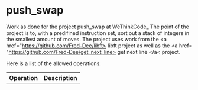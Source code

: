 # push_swap
Work as done for the project push_swap at WeThinkCode_
The point of the project is to, with a predifined instruction set, sort out a stack of integers in the smallest amount of moves.
The project uses work from the <a href="https://github.com/Fred-Dee/libft> libft </a> project as well as the <a href= "https://github.com/Fred-Dee/get_next_line> get next line </a< project.
  
  Here is a list of the allowed operations:
  
  <table style="width: 100%">
    <tr>
      <th>Operation</th>
      <th>Description </th>
    </tr>
  </table>
